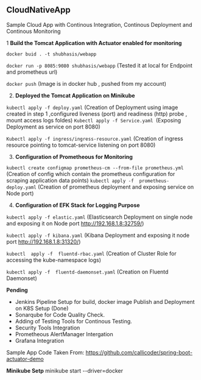 ## CloudNativeApp
Sample Cloud App with Continous Integration, Continous Deployment and Continous Monitoring

1 **Build the Tomcat Application with Actuator enabled for monitoring**

`docker buid . -t shubhasis/webapp`

`docker run -p 8085:9080 shubhasis/webapp` (Tested it at local for Endpoint and prometheus
url)

`docker push` (Image is in docker hub , pushed from my account)

2. **Deployed the Tomcat Application on Minikube**

`kubectl apply -f deploy.yaml` (Creation of Deployment using image created in step 1 ,configured liveness (port) and readiness (http) probe , mount access logs foldes)
`Kubectl apply -f Service.yaml `(Exposing Deployment as service on port 8080)

`Kubectl apply -f ingress/ingress-resource.yaml` (Creation of ingress resource pointing to tomcat-service listening on port 8080)


3. **Configuration of Prometheous for Monitoring**

 `kubectl create configmap prometheus-cm --from-file prometheus.yml` (Creation of config which contain the prometheus configuration for scraping application data  points)
	`kubectl apply -f  prometheus-deploy.yaml` (Creation of prometheus deployment and exposing service on Node port)
  
4. **Configuration of EFK Stack for Logging Purpose**

`kubectl apply -f elastic.yaml`  (Elasticsearch Deployment on single node and exposing it on Node port http://192.168.1.8:32759/)

`kubectl apply -f kibana.yaml` (Kibana Deployment and exposing it node port http://192.168.1.8:31320/)

`kubectl  apply -f  fluentd-rbac.yaml` (Creation of Cluster Role for accessing the kube-namespace logs)

`kubectl apply -f  fluentd-daemonset.yaml` (Creation on Fluentd Daemonset)


**Pending**
- Jenkins Pipeline Setup for build, docker image Publish and Deployment on K8S Setup (Done)
- Sonarqube for Code Quality Check.
- Adding of Testing Tools for Continous Testing.
- Security Tools Integration
- Prometheous AlertManager Intergation
- Grafana Integration

Sample App Code Taken From: https://github.com/callicoder/spring-boot-actuator-demo
  

**Minikube Setp**
minikube  start --driver=docker
